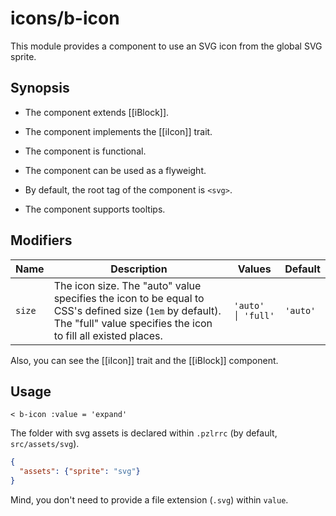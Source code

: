 # icons/b-icon

This module provides a component to use an SVG icon from the global SVG sprite.

## Synopsis

* The component extends [[iBlock]].

* The component implements the [[iIcon]] trait.

* The component is functional.

* The component can be used as a flyweight.

* By default, the root tag of the component is `<svg>`.

* The component supports tooltips.

## Modifiers

| Name   | Description                                                                                                                                                              | Values             | Default  |
|--------|--------------------------------------------------------------------------------------------------------------------------------------------------------------------------|--------------------|----------|
| `size` | The icon size. The "auto" value specifies the icon to be equal to CSS's defined size (`1em` by default). The "full" value specifies the icon to fill all existed places. | `'auto'  │ 'full'` | `'auto'` |

Also, you can see the [[iIcon]] trait and the [[iBlock]] component.

## Usage

```
< b-icon :value = 'expand'
```

The folder with svg assets is declared within `.pzlrrc` (by default, `src/assets/svg`).

```json
{
  "assets": {"sprite": "svg"}
}
```

Mind, you don't need to provide a file extension (`.svg`) within `value`.
